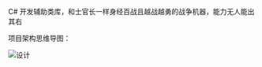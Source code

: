 C# 开发辅助类库，和士官长一样身经百战且越战越勇的战争机器，能力无人能出其右

项目架构思维导图：

![设计](https://9o7amq.dm.files.1drv.com/y4mvdeFkWkSFrsbowcTYmKLg5_xMkv2M9_7S3HwyQp1lmvOWURZQnzQN18sMDcB-sGNRf4ZS-WqImDuOKY_1huI90ubUT8uf1oaFk0ojztU9xjId0pvhTnu0B6DcMD9JdDYVOHEgBoUq3U23QntnItai4eIqrTvtHr5bkwdrQjDqHZKp2FBs0Fuv25LT-z_iSONM8mdzBCeEXzGVl6xsiLLFQ?width=1140&height=510&cropmode=none)